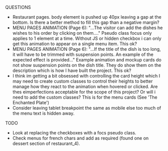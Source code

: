 QUESTIONS
- Restaurant pages. body element is pushed up 40px leaving a gap at the bottom. Is there a better 
  method to fill this gap than a negative margin?
- MENU PAGES ANIMATION (Page 6): "...The visitor can add the dishes he wishes to his order by clicking on them...."
  Pseudo class focus only applies to 1 element at a time. Without JS or hidden checkbox i can only get this 
  animation to appear on a single menu item. This ok?
- MENU PAGES ANIMATION (Page 6): "...If the title of the dish is too long, it will have to be trimmed with suspension
  points. An example of the expected effect is provided..." Example animation and mockup cards do not show 
  suspension points on the dish title. They do show them on the description which is how I have built the 
  project. This ok? 
- I think im getting a bit obsessed with controlling the card height which I may need to create custom classes to control 
  their heights to better manage how they react to the animation when hovered or clicked. Are thes eimperfections acceptable 
  for the scope of this project? Or will i need to add the custom classes? This is for the menu cards (See 'The Enchanted Plate')
- Consider leaving tablet breakpoint the same as mobile else too much of the menu text is hidden away. 



TODO
- Look at replacing the checkboxes with a focs pseudo class.
- Check menus for french chars and add as required (found one on dessert section of restaurant_4).
